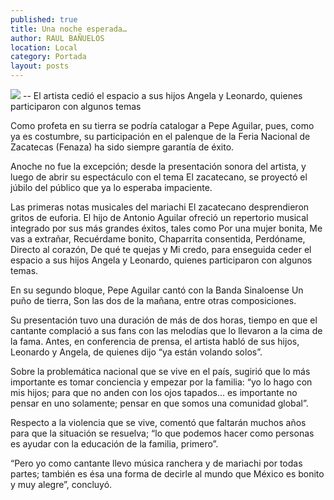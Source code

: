 ```yaml
---
published: true
title: Una noche esperada…
author: RAUL BAÑUELOS
location: Local
category: Portada
layout: posts
---
```


![](http://i.imgur.com/Nxl9WsEm.png)
-- El artista cedió el espacio a sus hijos Angela y Leonardo, quienes participaron con algunos temas

Como profeta en su tierra se podría catalogar a Pepe Aguilar, pues, como ya es costumbre, su participación en el palenque de la Feria Nacional de Zacatecas (Fenaza) ha sido siempre garantía de éxito.

Anoche no fue la excepción; desde la presentación sonora del artista, y luego de abrir su espectáculo con el tema El zacatecano, se proyectó el júbilo del público que ya lo esperaba impaciente.

Las primeras notas musicales del mariachi El zacatecano desprendieron gritos de euforia. El hijo de Antonio Aguilar ofreció un repertorio musical integrado por sus más grandes éxitos, tales como Por una mujer bonita, Me vas a extrañar, Recuérdame bonito, Chaparrita consentida, Perdóname, Directo al corazón, De qué te quejas y Mi credo, para enseguida ceder el espacio a sus hijos Angela y Leonardo, quienes participaron con algunos temas.

En su segundo bloque, Pepe Aguilar cantó con la Banda Sinaloense Un puño de tierra, Son las dos de la mañana, entre otras composiciones.

Su presentación tuvo una duración de más de dos horas, tiempo en que el cantante complació a sus fans con las melodías que lo llevaron a la cima de la fama.
Antes, en conferencia de prensa, el artista habló de sus hijos, Leonardo y Angela, de quienes dijo “ya están volando solos”.

Sobre la problemática nacional que se vive en el país, sugirió que lo más importante es tomar conciencia y empezar por la familia: “yo lo hago con mis hijos; para que no anden con los ojos tapados… es importante no pensar en uno solamente; pensar en que somos una comunidad global”.

Respecto a la violencia que se vive, comentó que faltarán muchos años para que la situación se resuelva; “lo que podemos hacer como personas es ayudar con la educación de la familia, primero”.

“Pero yo como cantante llevo música ranchera y de mariachi por todas partes; también es ésa una forma de decirle al mundo que México es bonito y muy alegre”, concluyó.
